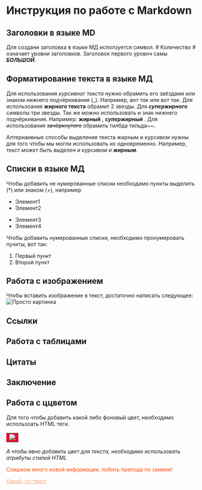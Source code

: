 # Инструкция по работе с Markdown #

## Заголовки в языке MD
Для создани заголовка в языке МД исползуется символ. # Количество *#* означает уровни заголовков. Заголовок первого уровнч самы ***БОЛЬШОЙ***.

## Форматирование текста в языке МД
Для использования *курсивног текста* нужно обрамить его звёздами или знаком нижнего подчёркивания (_). Например, *вот так* или _вот так_. Для использоания **жирного текста** обрамит 2 звезды. Для ***супержирного*** символы три звезды. Так же можно использовать и знак нижнего подчёркивания. Например: __жирный__ , ___супержирный___ . Для использования ~~зачёркнутого~~ обрамить тилбда тильда~~.

Алтернаивные способы выделения текста жирным и курсивом нужны для того чтобы мы могли использовать их одновременно. Например, _текст может быть выделен и курсивом и **жирным**_.


## Списки в языке МД

Чтобы добавить не нумерованные списки необходимо пункты выделить (*) или знаком (+), например
* Элемент1
* Элемент2
+ Элемент3
+ Элемент4

Чтобы добавить нумерованные списки, необходимо пронумеровать пункты, вот так:
1. Первый пункт
2. Второй пункт

## Работа с изображением

Чтобы вставить изображение в текст, достаточно написать следующее: ![Просто картинка](it.jpg)

## Ссылки

## Работа с таблицами

## Цитаты

## Заключение

## Работа с ццветом
Для того чтобы добавить какой либо фоновый цвет, необходимо использоать HTML теги.
<table>
<tr><td bgcolor="#ED002F">
<img src="https://mobimg.b-cdn.net/v3/fetch/4a/4a5db7ad6049ba5880c99359b5b6bd17.jpeg">
</td></tr>
</table>


*А чтобы явно добавить цвет для текста, необходимо использовать атрибуты стилей HTML*

<p 
style="color:#FF4500">Слишком
много новой информации, побить препода по замене!</p>
<a href="#" 
style="color:#FFA07A">Какой
-то текст</a>
